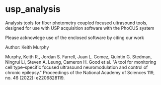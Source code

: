# usp_analysis
Analysis tools for fiber photometry coupled focused ultrasound tools, designed for use with USP acquisition software with the PhoCUS system

Please acknowlege use of the enclosed software by citing our work

Author: Keith Murphy

Murphy, Keith R., Jordan S. Farrell, Juan L. Gomez, Quintin G. Stedman, Ningrui Li, Steven A. Leung, Cameron H. Good et al. "A tool for monitoring cell type–specific focused ultrasound neuromodulation and control of chronic epilepsy." Proceedings of the National Academy of Sciences 119, no. 46 (2022): e2206828119.
